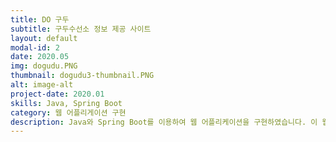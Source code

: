 ```yaml
---
title: DO 구두
subtitle: 구두수선소 정보 제공 사이트
layout: default
modal-id: 2
date: 2020.05
img: dogudu.PNG
thumbnail: dogudu3-thumbnail.PNG
alt: image-alt
project-date: 2020.01
skills: Java, Spring Boot
category: 웹 어플리게이션 구현
description: Java와 Spring Boot를 이용하여 웹 어플리케이션을 구현하였습니다. 이 웹사이트는 많은 직장인들의 사소한 스트레스 중 하나인 구두관리 문제를 해결하기 위해서, 자신의 GPS 위치 기반으로 가장 가까운 9개의 구두수선소를 알려주며 예약서비스를 제공해줍니다. 서울의 구두수선소 위치는 공공데이터포털에서 제공해주는 데이터를 사용하였고 구두수선소의 위치를 보여주기위한 지도는 카카오 API를 이용하였습니다.
---
```

